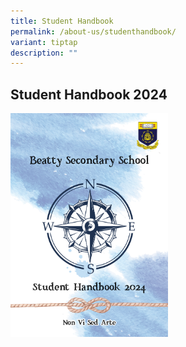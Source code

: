 ```yaml
---
title: Student Handbook
permalink: /about-us/studenthandbook/
variant: tiptap
description: ""
---
```

<h2><strong>Student Handbook 2024</strong></h2><a class="isomer-image-wrapper" href="https://drive.google.com/uc?export=download&amp;id=1FMLaNzTpU3mY3fZ7j921XBn02eBq_j4a"><img style="width: 50%;" height="auto" width="100%" alt="Student Handbook 2024" src="/images/Student_Handbook_2024.png"></a><p></p>